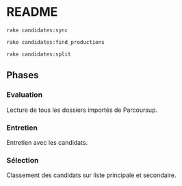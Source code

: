 # README

    rake candidates:sync

    rake candidates:find_productions

    rake candidates:split

## Phases

### Evaluation

Lecture de tous les dossiers importés de Parcoursup.

### Entretien

Entretien avec les candidats.

### Sélection

Classement des candidats sur liste principale et secondaire.
